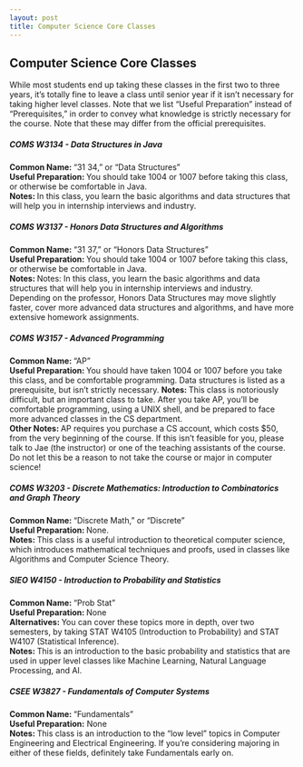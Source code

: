```yaml
---
layout: post
title: Computer Science Core Classes
---
```


<h2>Computer Science Core Classes</h2>

While most students end up taking these classes in the first two to three years, it’s totally fine to leave a class until senior year if it isn’t necessary for taking higher level classes. Note that we list “Useful Preparation” instead of “Prerequisites,” in order to convey what knowledge is strictly necessary for the course. Note that these may differ from the official prerequisites.

<h5>COMS W3134 - Data Structures in Java</h5>
<b>Common Name: </b>“31 34,” or “Data Structures”<br>
<b>Useful Preparation: </b>You should take 1004 or 1007 before taking this class, or otherwise be comfortable in Java.<br>
<b>Notes: </b> In this class, you learn the basic algorithms and data structures that will help you in internship interviews and industry. 

<h5>COMS W3137 - Honors Data Structures and Algorithms</h5>
<b>Common Name: </b>“31 37,” or “Honors Data Structures”<br>
<b>Useful Preparation: </b>You should take 1004 or 1007 before taking this class, or otherwise be comfortable in Java.<br>
<b>Notes: </b>Notes: In this class, you learn the basic algorithms and data structures that will help you in internship interviews and industry. Depending on the professor, Honors Data Structures may move slightly faster, cover more advanced data structures and algorithms, and have more extensive homework assignments.

<h5>COMS W3157 - Advanced Programming</h5>
<b>Common Name: </b>“AP”<br>
<b>Useful Preparation: </b>You should have taken 1004 or 1007 before you take this class, and be comfortable programming. Data structures is listed as a prerequisite, but isn’t strictly necessary.
<b>Notes: </b>This class is notoriously difficult, but an important class to take. After you take AP, you’ll be comfortable programming, using a UNIX shell, and be prepared to face more advanced classes in the CS department. <br>
<b>Other Notes: </b>AP requires you purchase a CS account, which costs $50, from the very beginning of the course. If this isn’t feasible for you, please talk to Jae (the instructor) or one of the teaching assistants of the course. Do not let this be a reason to not take the course or major in computer science!

<h5>COMS W3203 - Discrete Mathematics: Introduction to Combinatorics and Graph Theory</h5>
<b>Common Name: </b>“Discrete Math,” or “Discrete”<br>
<b>Useful Preparation: </b>None. <br>
<b>Notes: </b>This class is a useful introduction to theoretical computer science, which introduces mathematical techniques and proofs, used in classes like Algorithms and Computer Science Theory.<br>

<h5>SIEO W4150 - Introduction to Probability and Statistics</h5>
<b>Common Name: </b>“Prob Stat”<br>
<b>Useful Preparation: </b>None<br>
<b>Alternatives: </b>You can cover these topics more in depth, over two semesters, by taking STAT W4105 (Introduction to Probability) and STAT W4107 (Statistical Inference).<br>
<b>Notes: </b>This is an introduction to the basic probability and statistics that are used in upper level classes like Machine Learning, Natural Language Processing, and AI.

<h5>CSEE W3827 - Fundamentals of Computer Systems</h5>
<b>Common Name: </b>“Fundamentals”<br>
<b>Useful Preparation:</b> None<br>
<b>Notes: </b>This class is an introduction to the “low level” topics in Computer Engineering and Electrical Engineering. If you’re considering majoring in either of these fields, definitely take Fundamentals early on.

